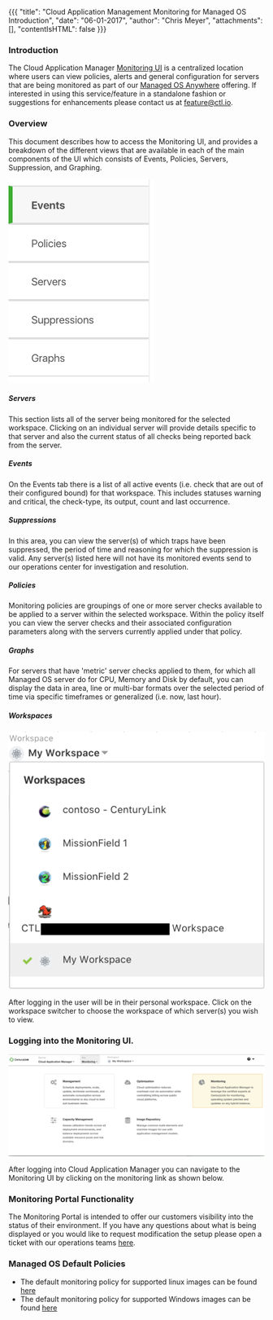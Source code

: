 {{{
  "title": "Cloud Application Management Monitoring for Managed OS Introduction",
  "date": "06-01-2017",
  "author": "Chris Meyer",
  "attachments": [],
  "contentIsHTML": false
}}}

### Introduction
The Cloud Application Manager [Monitoring UI](https://monitoring.cam.ctl.io) is a centralized location where users can view policies, alerts and general configuration for servers that are being monitored as part of our [Managed OS Anywhere](https://www.ctl.io/cloud-application-manager/managed-services-anywhere/) offering. If interested in using this service/feature in a standalone fashion or suggestions for enhancements please contact us at [feature@ctl.io](mailto:feature@ctl.io).  


### Overview
This document describes how to access the Monitoring UI, and provides a breakdown of the different views that are available in each of the main components of the UI which consists of Events, Policies, Servers, Suppression, and Graphing.


![MonitoringLeftNavScreenShot](../../images/MonitoringLeftNavScreenShot170601.png)


##### Servers
This section lists all of the server being monitored for the selected workspace. Clicking on an individual server will provide details specific to that server and also the current status of all checks being reported back from the server.  

##### Events
On the Events tab there is a list of all active events (i.e. check that are out of their configured bound) for that workspace.  This includes statuses warning and critical, the check-type, its output, count and last occurrence.

##### Suppressions
In this area, you can view the server(s) of which traps have been suppressed, the period of time and reasoning for which the suppression is valid. Any server(s) listed here will not have its monitored events send to our operations center for investigation and resolution.  

##### Policies
Monitoring policies are groupings of one or more server checks available to be applied to a server within the selected workspace. Within the policy itself you can view the server checks and their associated configuration parameters along with the servers currently applied under that policy.  

##### Graphs
For servers that have 'metric' server checks applied to them, for which all Managed OS server do for CPU, Memory and Disk by default, you can display the data in area, line or multi-bar formats over the selected period of time via specific timeframes or generalized (i.e. now, last hour).

##### Workspaces
![MonitoringWorkspaceScreenShot](../../images/MonitoringWorkSpaceScreenShot170601.png)

After logging in the user will be in their personal workspace. Click on the workspace switcher to choose the workspace of which server(s) you wish to view.  


### Logging into the Monitoring UI.

![GlobalNavScreenShot](../../images/GlobalNavScreenShot170601.png)

After logging into Cloud Application Manager you can navigate to the Monitoring UI by clicking on the monitoring link as shown below.



### Monitoring Portal Functionality

The Monitoring Portal is intended to offer our customers visibility into the status of their environment. If you have any questions about what is being displayed or you would like to request modification the setup please open a ticket with our operations teams [here](http://managedservices.ctl.io).  

### Managed OS Default Policies

* The default monitoring policy for supported linux images can be found [here](CTLCloudMonitoringDefaultPolicy-Linux.md)
* The default monitoring policy for supported Windows images can be found [here](CTLCloudMonitoringDefaultPolicy-Windows.md)
